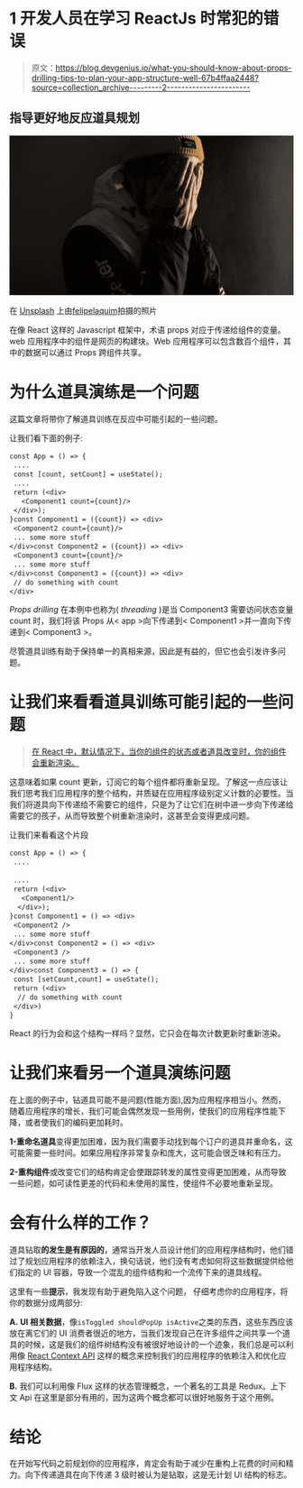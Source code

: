 # 1 开发人员在学习 ReactJs 时常犯的错误

> 原文：<https://blog.devgenius.io/what-you-should-know-about-props-drilling-tips-to-plan-your-app-structure-well-67b4ffaa2448?source=collection_archive---------2----------------------->

## 指导更好地反应道具规划

![](img/23408c5b12c6407cc95f6cc74075187d.png)

在 [Unsplash](https://unsplash.com?utm_source=medium&utm_medium=referral) 上由[felipelaquim](https://unsplash.com/@felipepelaquim?utm_source=medium&utm_medium=referral)拍摄的照片

在像 React 这样的 Javascript 框架中，术语 props 对应于传递给组件的变量。web 应用程序中的组件是网页的构建块。Web 应用程序可以包含数百个组件，其中的数据可以通过 Props 跨组件共享。

# 为什么道具演练是一个问题

这篇文章将带你了解道具训练在反应中可能引起的一些问题。

让我们看下面的例子:

```
const App = () => {
 ....
 const [count, setCount] = useState();
 ....
 return (<div>
   <Component1 count={count}/>
 </div>);
}const Component1 = ({count}) => <div>
 <Component2 count={count}/>
 ... some more stuff 
</div>const Component2 = ({count}) => <div>
 <Component3 count={count}/>
 ... some more stuff
</div>const Component3 = ({count}) => <div>
 // do something with count
</div>
```

*Props drilling* 在本例中也称为( *threading* )是当 Component3 需要访问状态变量 count 时，我们将该 Props 从< app >向下传递到< Component1 >并一直向下传递到< Component3 >。

尽管道具训练有助于保持单一的真相来源，因此是有益的，但它也会引发许多问题。

# **让我们来看看道具训练可能引起的一些问题**

> [在 React 中，默认情况下，当你的组件的状态或者道具改变时，你的组件会重新渲染。](https://reactjs.org/docs/components-and-props.html)

这意味着如果 count 更新，订阅它的每个组件都将重新呈现。了解这一点应该让我们思考我们应用程序的整个结构，并质疑在应用程序级别定义计数的必要性。当我们将道具向下传递给不需要它的组件，只是为了让它们在树中进一步向下传递给需要它的孩子，从而导致整个树重新渲染时，这甚至会变得更成问题。

让我们来看看这个片段

```
const App = () => {
 ....

 ....
 return (<div>
   <Component1/>
  </div>);
}const Component1 = () => <div>
 <Component2 />
 ... some more stuff 
</div>const Component2 = () => <div>
 <Component3 />
 ... some more stuff
</div>const Component3 = () => {
 const [setCount,count] = useState();
 return (<div>
  // do something with count
 </div>)
}
```

React 的行为会和这个结构一样吗？显然，它只会在每次计数更新时重新渲染<component3>。</component3>

# 让我们来看另一个道具演练**问题**

在上面的例子中，钻道具可能不是问题(性能方面),因为应用程序相当小。然而，随着应用程序的增长，我们可能会偶然发现一些用例，使我们的应用程序性能下降，或者使我们的编码更加耗时。

**1-重命名道具**变得更加困难，因为我们需要手动找到每个订户的道具并重命名，这可能需要一些时间。如果应用程序非常复杂和庞大，这可能会很乏味和有压力。

**2-重构组件**或改变它们的结构肯定会使跟踪转发的属性变得更加困难，从而导致一些问题，如可读性更差的代码和未使用的属性，使组件不必要地重新呈现。

# **会有什么样的工作？**

道具钻取**的发生是有原因的**，通常当开发人员设计他们的应用程序结构时，他们错过了规划应用程序的依赖注入，换句话说，他们没有考虑如何将这些数据提供给他们指定的 UI 容器，导致一个混乱的组件结构和一个流传下来的道具线程。

这里有一些**提示**，我发现有助于避免陷入这个问题，
仔细考虑你的应用程序，将你的数据分成两部分:

**A.** **UI 相关数据**，像`isToggled shouldPopUp isActive`之类的东西，这些东西应该放在离它们的 UI 消费者很近的地方，当我们发现自己在许多组件之间共享一个道具的时候，这是我们的组件树结构没有被很好地设计的一个迹象，我们总是可以利用像 [React Context API](https://reactjs.org/docs/context.html) 这样的概念来控制我们的应用程序的依赖注入和优化应用程序结构。

**B.** 我们可以利用像 Flux 这样的状态管理概念，一个著名的工具是 Redux。上下文 Api 在这里是部分有用的，因为这两个概念都可以很好地服务于这个用例。

# **结论**

在开始写代码之前规划你的应用程序，肯定会有助于减少在重构上花费的时间和精力。向下传递道具在向下传递 3 级时被认为是钻取，这是无计划 UI 结构的标志。
